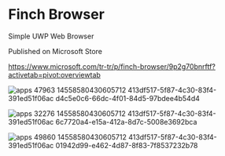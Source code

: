 # Finch Browser
Simple UWP Web Browser 


Published on Microsoft Store 


https://www.microsoft.com/tr-tr/p/finch-browser/9p2g70bnrftf?activetab=pivot:overviewtab

![apps 47963 14558580430605712 413df517-5f87-4c30-83f4-391ed51f06ac d4c5e0c6-66dc-4f01-84d5-97bdee4b54d4](https://user-images.githubusercontent.com/57360358/83333849-5658f800-a2ab-11ea-9dd0-c3a15e47c565.jpg)

![apps 32276 14558580430605712 413df517-5f87-4c30-83f4-391ed51f06ac 6c7720a4-e15a-412a-8d7c-5008e3692bca](https://user-images.githubusercontent.com/57360358/83333860-64a71400-a2ab-11ea-9687-fa7e8e4709ab.jpg)

![apps 49860 14558580430605712 413df517-5f87-4c30-83f4-391ed51f06ac 01942d99-e462-4d87-8f83-7f8537232b78](https://user-images.githubusercontent.com/57360358/83333866-6e307c00-a2ab-11ea-8846-83b3b05b1041.jpg)
